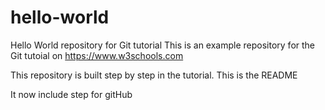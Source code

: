 # hello-world
Hello World repository for Git tutorial
This is an example repository for the Git tutoial on https://www.w3schools.com

This repository is built step by step in the tutorial.
This is the README

It now include step for gitHub

